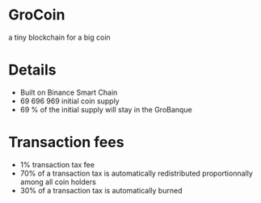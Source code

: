 # GroCoin
a tiny blockchain for a big coin



# Details
- Built on Binance Smart Chain
- 69 696 969 initial coin supply
- 69 % of the initial supply will stay in the GroBanque


# Transaction fees
- 1% transaction tax fee
- 70% of a transaction tax is automatically redistributed proportionnally among all coin holders
- 30% of a transaction tax is automatically burned
